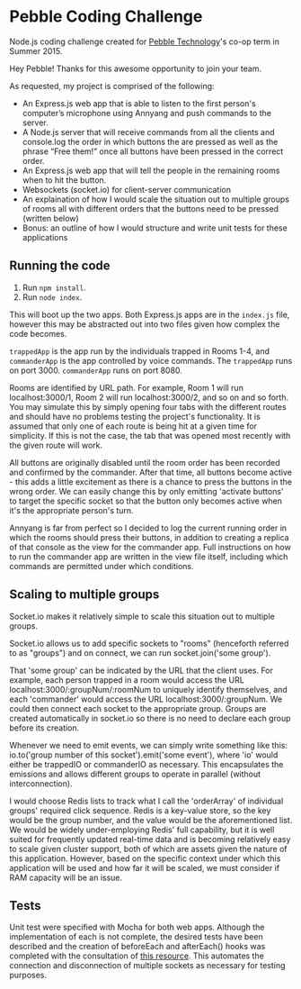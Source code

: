 # Pebble Coding Challenge
Node.js coding challenge created for [Pebble Technology](http://getpebble.com)'s co-op term in Summer 2015.

Hey Pebble! Thanks for this awesome opportunity to join your team.

As requested, my project is comprised of the following:
- An Express.js web app that is able to listen to the first person's computer’s microphone using Annyang and push commands to the server.
- A Node.js server that will receive commands from all the clients and console.log the order in which buttons the are pressed as well as the phrase “Free them!” once all buttons have been pressed in the correct order.
- An Express.js web app that will tell the people in the remaining rooms when to hit the button.
- Websockets (socket.io) for client-server communication
- An explaination of how I would scale the situation out to multiple groups of rooms all with different orders that the buttons need to be pressed (written below)
- Bonus: an outline of how I would structure and write unit tests for these applications

## Running the code
1. Run ` npm install `.
2. Run ` node index `.

This will boot up the two apps. Both Express.js apps are in the `index.js` file, however this may be abstracted out into two files given how complex the code becomes.

` trappedApp ` is the app run by the individuals trapped in Rooms 1-4, and ` commanderApp ` is the app controlled by voice commands.
The `trappedApp` runs on port 3000. `commanderApp` runs on port 8080.

Rooms are identified by URL path. For example, Room 1 will run localhost:3000/1, Room 2 will run localhost:3000/2, and so on and so forth. You may simulate this by simply opening four tabs with the different routes and should have no problems testing the project's functionality. It is assumed that only one of each route is being hit at a given time for simplicity. If this is not the case, the tab that was opened most recently with the given route will work.

All buttons are originally disabled until the room order has been recorded and confirmed by the commander. After that time, all buttons become active - this adds a little excitement as there is a chance to press the buttons in the wrong order. We can easily change this by only emitting 'activate buttons' to target the specific socket so that the button only becomes active when it's the appropriate person's turn. 

Annyang is far from perfect so I decided to log the current running order in which the rooms should press their buttons, in addition to creating a replica of that console as the view for the commander app. Full instructions on how to run the commander app are written in the view file itself, including which commands are permitted under which conditions.

## Scaling to multiple groups

Socket.io makes it relatively simple to scale this situation out to multiple groups.

Socket.io allows us to add specific sockets to "rooms" (henceforth referred to as "groups") and on connect, we can run socket.join('some group').

That 'some group' can be indicated by the URL that the client uses. For example, each person trapped in a room would access the URL localhost:3000/:groupNum/:roomNum to uniquely identify themselves, and each 'commander' would access the URL localhost:3000/:groupNum. We could then connect each socket to the appropriate group. Groups are created automatically in socket.io so there is no need to declare each group before its creation.

Whenever we need to emit events, we can simply write something like this: io.to('group number of this socket').emit('some event'), where 'io' would either be trappedIO or commanderIO as necessary. This encapsulates the emissions and allows different groups to operate in parallel (without interconnection).

I would choose Redis lists to track what I call the 'orderArray' of individual groups' required click sequence. Redis is a key-value store, so the key would be the group number, and the value would be the aforementioned list. We would be widely under-employing Redis' full capability, but it is well suited for frequently updated real-time data and is becoming relatively easy to scale given cluster support, both of which are assets given the nature of this application. However, based on the specific context under which this application will be used and how far it will be scaled, we must consider if RAM capacity will be an issue.

## Tests
Unit test were specified with Mocha for both web apps. Although the implementation of each is not complete, the desired tests have been described and the creation of beforeEach and afterEach() hooks was completed with the consultation of [this resource](http://stackoverflow.com/questions/15509231/unit-testing-node-js-and-websockets-socket-io). This automates the connection and disconnection of multiple sockets as necessary for testing purposes.
